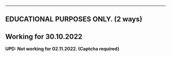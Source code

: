 ****
__EDUCATIONAL PURPOSES ONLY. (2 ways)__
-----
**Working for 30.10.2022**
--
**UPD: Not working for 02.11.2022. (Captcha required)**
